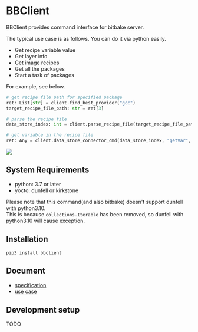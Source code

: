 # BBClient
BBClient provides command interface for bitbake server. 

<!--
[![NPM Version][npm-image]][npm-url]
[![Build Status][travis-image]][travis-url]
[![Downloads Stats][npm-downloads]][npm-url]
-->

The typical use case is as follows. You can do it via python easily.  

* Get recipe variable value
* Get layer info
* Get image recipes
* Get all the packages
* Start a task of packages

For example, see below.  

```python
# get recipe file path for specified package
ret: List[str] = client.find_best_provider("gcc")
target_recipe_file_path: str = ret[3]

# parse the recipe file
data_store_index: int = client.parse_recipe_file(target_recipe_file_path)

# get variable in the recipe file
ret: Any = client.data_store_connector_cmd(data_store_index, "getVar", "PN")
```

![](header.png)

## System Requirements
* python: 3.7 or later
* yocto: dunfell or kirkstone 

Please note that this command(and also bitbake) doesn't support dunfell with python3.10.  
This is because `collections.Iterable` has been removed, so dunfell with python3.10 will cause exception.

## Installation

```
pip3 install bbclient
```

<!--
Linux:

```sh
npm install my-crazy-module --save
```
-->

## Document

* [specification](https://angrymane.github.io/bbclient/bbclient.html)  
* [use case](https://angrymane.github.io/bbclient/usecase.html)  

## Development setup

TODO

<!--
Describe how to install all development dependencies and how to run an automated test-suite of some kind. Potentially do this for multiple platforms.

```sh
make install
npm test
```
-->
